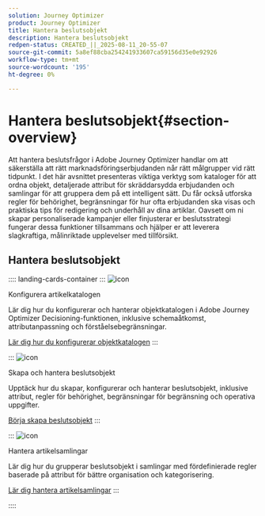 ```yaml
---
solution: Journey Optimizer
product: Journey Optimizer
title: Hantera beslutsobjekt
description: Hantera beslutsobjekt
redpen-status: CREATED_||_2025-08-11_20-55-07
source-git-commit: 5a8ef88cba254241933607ca59156d35e0e92926
workflow-type: tm+mt
source-wordcount: '195'
ht-degree: 0%

---
```



# Hantera beslutsobjekt{#section-overview}

Att hantera beslutsfrågor i Adobe Journey Optimizer handlar om att säkerställa att rätt marknadsföringserbjudanden når rätt målgrupper vid rätt tidpunkt. I det här avsnittet presenteras viktiga verktyg som kataloger för att ordna objekt, detaljerade attribut för skräddarsydda erbjudanden och samlingar för att gruppera dem på ett intelligent sätt. Du får också utforska regler för behörighet, begränsningar för hur ofta erbjudanden ska visas och praktiska tips för redigering och underhåll av dina artiklar. Oavsett om ni skapar personaliserade kampanjer eller finjusterar er beslutsstrategi fungerar dessa funktioner tillsammans och hjälper er att leverera slagkraftiga, målinriktade upplevelser med tillförsikt.

## Hantera beslutsobjekt

:::: landing-cards-container
:::
![icon](https://cdn.experienceleague.adobe.com/icons/gear.svg)

Konfigurera artikelkatalogen

Lär dig hur du konfigurerar och hanterar objektkatalogen i Adobe Journey Optimizer Decisioning-funktionen, inklusive schemaåtkomst, attributanpassning och förståelsebegränsningar.

[Lär dig hur du konfigurerar objektkatalogen](../using/experience-decisioning/catalogs.md)
:::

:::
![icon](https://cdn.experienceleague.adobe.com/icons/list-check.svg)

Skapa och hantera beslutsobjekt

Upptäck hur du skapar, konfigurerar och hanterar beslutsobjekt, inklusive attribut, regler för behörighet, begränsningar för begränsning och operativa uppgifter.

[Börja skapa beslutsobjekt](../using/experience-decisioning/items.md)
:::

:::
![icon](https://cdn.experienceleague.adobe.com/icons/puzzle-piece.svg)

Hantera artikelsamlingar

Lär dig hur du grupperar beslutsobjekt i samlingar med fördefinierade regler baserade på attribut för bättre organisation och kategorisering.

[Lär dig hantera artikelsamlingar](../using/experience-decisioning/collections.md)
:::

::::
